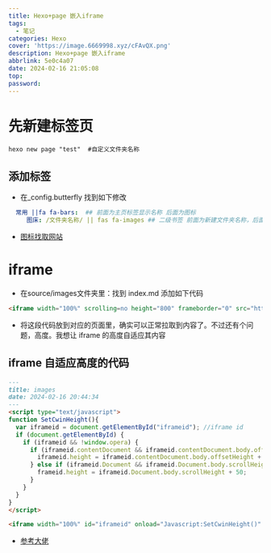 ```yaml
---
title: Hexo+page 嵌入iframe
tags:
  - 笔记
categories: Hexo
cover: 'https://image.6669998.xyz/cFAvQX.png'
description: Hexo+page 嵌入iframe
abbrlink: 5e0c4a07
date: 2024-02-16 21:05:08
top:
password:
---
```


# 先新建标签页

```shell
hexo new page "test"  #自定义文件夹名称
```
## 添加标签

- 在_config.butterfly 找到如下修改

```yaml
  常用 ||fa fa-bars:  ## 前面为主页标签显示名称 后面为图标
     图床: /文件夹名称/ || fas fa-images ## 二级书签 前面为新建文件夹名称，后面为图标
```
- [图标找取网站](https://fontawesome.com/v5/search)

# iframe

- 在source/images文件夹里：找到 index.md 添加如下代码

```html
<iframe width="100%" scrolling=no height="800" frameborder="0" src="http://xxxxx"></iframe>
```

- 将这段代码放到对应的页面里，确实可以正常拉取到内容了。不过还有个问题，高度。我想让 iframe 的高度自适应其内容

## iframe 自适应高度的代码

```markdown
---
title: images
date: 2024-02-16 20:44:34
---
<script type="text/javascript">
function SetCwinHeight(){
  var iframeid = document.getElementById("iframeid"); //iframe id
  if (document.getElementById) {
    if (iframeid && !window.opera) {
      if (iframeid.contentDocument && iframeid.contentDocument.body.offsetHeight) {
        iframeid.height = iframeid.contentDocument.body.offsetHeight + 50;
      } else if (iframeid.Document && iframeid.Document.body.scrollHeight) {
        frameid.height = iframeid.Document.body.scrollHeight + 50;
      }
    }
  }
}
</script>

<iframe width="100%" id="iframeid" onload="Javascript:SetCwinHeight()" scrolling=no height="1000" frameborder="0" src="https://xxxx.xyz/"></iframe>
```

- [参考大佬](https://www.haoyizebo.com/posts/e9071e74/)